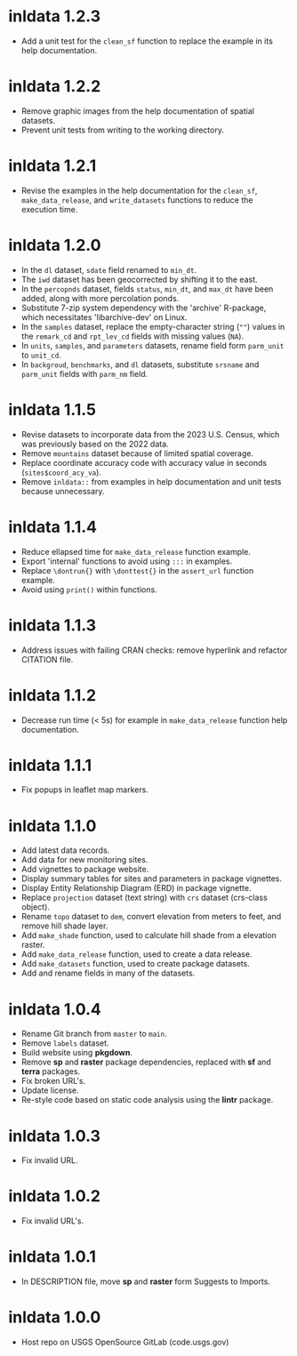 # inldata 1.2.3

- Add a unit test for the `clean_sf` function to replace the example in its help documentation.

# inldata 1.2.2

- Remove graphic images from the help documentation of spatial datasets.
- Prevent unit tests from writing to the working directory.

# inldata 1.2.1

- Revise the examples in the help documentation for the `clean_sf`, `make_data_release`,
  and `write_datasets` functions to reduce the execution time.

# inldata 1.2.0

- In the `dl` dataset, `sdate` field renamed to `min_dt`.
- The `iwd` dataset has been geocorrected by shifting it to the east.
- In the `percopnds` dataset, fields `status`, `min_dt`, and `max_dt` have been added,
  along with more percolation ponds.
- Substitute 7-zip system dependency with the 'archive' R-package, which necessitates 'libarchive-dev' on Linux.
- In the `samples` dataset, replace the empty-character string (`""`) values
  in the `remark_cd` and `rpt_lev_cd` fields with missing values (`NA`).
- In `units`, `samples`, and `parameters` datasets, rename field form `parm_unit` to `unit_cd`.
- In `backgroud`, `benchmarks`, and `dl` datasets,
  substitute `srsname` and `parm_unit` fields with `parm_nm` field.

# inldata 1.1.5

- Revise datasets to incorporate data from the 2023 U.S. Census, which was previously based on the 2022 data.
- Remove `mountains` dataset because of limited spatial coverage.
- Replace coordinate accuracy code with accuracy value in seconds (`sites$coord_acy_va`).
- Remove `inldata::` from examples in help documentation and unit tests because unnecessary.

# inldata 1.1.4

- Reduce ellapsed time for `make_data_release` function example.
- Export 'internal' functions to avoid using `:::` in examples.
- Replace `\dontrun{}` with `\donttest{}` in the `assert_url` function example.
- Avoid using `print()` within functions.

# inldata 1.1.3

- Address issues with failing CRAN checks: remove hyperlink and refactor CITATION file.

# inldata 1.1.2

- Decrease run time (< 5s) for example in `make_data_release` function help documentation.

# inldata 1.1.1

- Fix popups in leaflet map markers.

# inldata 1.1.0

- Add latest data records.
- Add data for new monitoring sites.
- Add vignettes to package website.
- Display summary tables for sites and parameters in package vignettes.
- Display Entity Relationship Diagram (ERD) in package vignette.
- Replace `projection` dataset (text string) with `crs` dataset (crs-class object).
- Rename `topo` dataset to `dem`, convert elevation from meters to feet, and remove hill shade layer.
- Add `make_shade` function, used to calculate hill shade from a elevation raster.
- Add `make_data_release` function, used to create a data release.
- Add `make_datasets` function, used to create package datasets.
- Add and rename fields in many of the datasets.

# inldata 1.0.4

- Rename Git branch from `master` to `main`.
- Remove `labels` dataset.
- Build website using **pkgdown**.
- Remove **sp** and **raster** package dependencies, replaced with **sf** and **terra** packages.
- Fix broken URL's.
- Update license.
- Re-style code based on static code analysis using the **lintr** package.

# inldata 1.0.3

- Fix invalid URL.

# inldata 1.0.2

- Fix invalid URL's.

# inldata 1.0.1

- In DESCRIPTION file, move **sp** and **raster** form Suggests to Imports.

# inldata 1.0.0

- Host repo on USGS OpenSource GitLab (code.usgs.gov)
